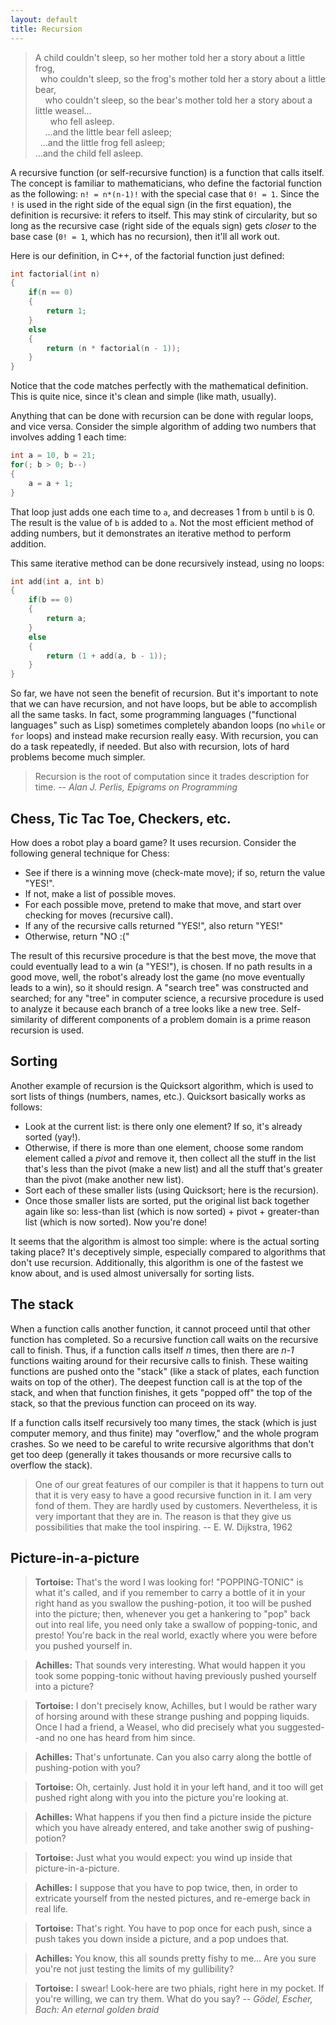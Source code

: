 ```yaml
---
layout: default
title: Recursion
---
```


<blockquote>
A child couldn't sleep, so her mother told her a story about a little frog,
<br/>
&nbsp; who couldn't sleep, so the frog's mother told her a story about a little bear,
<br/>
&nbsp; &nbsp; who couldn't sleep, so the bear's mother told her a story about a little weasel...
<br/>
&nbsp; &nbsp; &nbsp; who fell asleep.
<br/>
&nbsp; &nbsp; ...and the little bear fell asleep;
<br/>
&nbsp; ...and the little frog fell asleep;
<br/>
...and the child fell asleep.
</blockquote>

A recursive function (or self-recursive function) is a function that calls
itself. The concept is familiar to mathematicians, who define the factorial
function as the following: `n! = n*(n-1)!` with the special case that `0! = 1`.
Since the `!` is used in the right side of the equal sign (in the first
equation), the definition is recursive: it refers to itself. This may stink of
circularity, but so long as the recursive case (right side of the equals sign)
gets *closer* to the base case (`0! = 1`, which has no recursion), then it'll
all work out.

Here is our definition, in C++, of the factorial function just defined:

```cpp
int factorial(int n)
{
    if(n == 0)
    {
        return 1;
    }
    else
    {
        return (n * factorial(n - 1));
    }
}
```

Notice that the code matches perfectly with the mathematical definition. This
is quite nice, since it's clean and simple (like math, usually).

Anything that can be done with recursion can be done with regular loops, and
vice versa. Consider the simple algorithm of adding two numbers that involves
adding 1 each time:

```cpp
int a = 10, b = 21;
for(; b > 0; b--)
{
    a = a + 1;
}
```

That loop just adds one each time to `a`, and decreases 1 from `b` until `b` is
0. The result is the value of `b` is added to `a`. Not the most efficient
method of adding numbers, but it demonstrates an iterative method to perform
addition.

This same iterative method can be done recursively instead, using no loops:

```cpp
int add(int a, int b)
{
    if(b == 0)
    {
        return a;
    }
    else
    {
        return (1 + add(a, b - 1));
    }
}
```

So far, we have not seen the benefit of recursion. But it's important to note
that we can have recursion, and not have loops, but be able to accomplish all
the same tasks. In fact, some programming languages ("functional languages"
such as Lisp) sometimes completely abandon loops (no `while` or `for` loops)
and instead make recursion really easy. With recursion, you can do a task
repeatedly, if needed. But also with recursion, lots of hard problems become
much simpler.

> Recursion is the root of computation since it trades description for
> time. -- *Alan J. Perlis, Epigrams on Programming*

## Chess, Tic Tac Toe, Checkers, etc.

How does a robot play a board game? It uses recursion. Consider the following general technique for Chess:

- See if there is a winning move (check-mate move); if so, return the value "YES!".
- If not, make a list of possible moves.
- For each possible move, pretend to make that move, and start over checking for moves (recursive call).
- If any of the recursive calls returned "YES!", also return "YES!"
- Otherwise, return "NO :("

The result of this recursive procedure is that the best move, the move that
could eventually lead to a win (a "YES!"), is chosen. If no path results in a
good move, well, the robot's already lost the game (no move eventually leads to
a win), so it should resign. A "search tree" was constructed and searched; for
any "tree" in computer science, a recursive procedure is used to analyze it
because each branch of a tree looks like a new tree. Self-similarity of
different components of a problem domain is a prime reason recursion is used.

## Sorting

Another example of recursion is the Quicksort algorithm, which is used to sort
lists of things (numbers, names, etc.). Quicksort basically works as follows:

* Look at the current list: is there only one element? If so, it's already sorted (yay!).
* Otherwise, if there is more than one element, choose some random element called a *pivot* and remove it, then collect all the stuff in the list that's less than the pivot (make a new list) and all the stuff that's greater than the pivot (make another new list).
* Sort each of these smaller lists (using Quicksort; here is the recursion).
* Once those smaller lists are sorted, put the original list back together again like so: less-than list (which is now sorted) + pivot + greater-than list (which is now sorted). Now you're done!

It seems that the algorithm is almost too simple: where is the actual sorting
taking place? It's deceptively simple, especially compared to algorithms that
don't use recursion. Additionally, this algorithm is one of the fastest we know
about, and is used almost universally for sorting lists.

## The stack

When a function calls another function, it cannot proceed until that other
function has completed. So a recursive function call waits on the recursive
call to finish. Thus, if a function calls itself *n* times, then there are
*n-1* functions waiting around for their recursive calls to finish. These
waiting functions are pushed onto the "stack" (like a stack of plates, each
function waits on top of the other). The deepest function call is at the top of
the stack, and when that function finishes, it gets "popped off" the top of the
stack, so that the previous function can proceed on its way.

If a function calls itself recursively too many times, the stack (which is just
computer memory, and thus finite) may "overflow," and the whole program
crashes. So we need to be careful to write recursive algorithms that don't get
too deep (generally it takes thousands or more recursive calls to overflow the
stack).

> One of our great features of our compiler is that it happens to turn
> out that it is very easy to have a good recursive function in it. I
> am very fond of them. They are hardly used by
> customers. Nevertheless, it is very important that they are in. The
> reason is that they give us possibilities that make the tool
> inspiring. -- E. W. Dijkstra, 1962

## Picture-in-a-picture

> **Tortoise:** That's the word I was looking for! "POPPING-TONIC" is what it's
> called, and if you remember to carry a bottle of it in your right hand as you
> swallow the pushing-potion, it too will be pushed into the picture; then,
> whenever you get a hankering to "pop" back out into real life, you need only
> take a swallow of popping-tonic, and presto! You're back in the real world,
> exactly where you were before you pushed yourself in.

> **Achilles:** That sounds very interesting. What would happen it you took
> some popping-tonic without having previously pushed yourself into a picture?

> **Tortoise:**  I don't precisely know, Achilles, but I would be rather wary
> of horsing around with these strange pushing and popping liquids. Once I had
> a friend, a Weasel, who did precisely what you suggested--and no one has
> heard from him since.

> **Achilles:** That's unfortunate. Can you also carry along the bottle of
> pushing-potion with you?

> **Tortoise:** Oh, certainly. Just hold it in your left hand, and it too will
> get pushed right along with you into the picture you're looking at.

> **Achilles:** What happens if you then find a picture inside the picture
> which you have already entered, and take another swig of pushing-potion?

> **Tortoise:** Just what you would expect: you wind up inside that
> picture-in-a-picture.

> **Achilles:** I suppose that you have to pop twice, then, in order to
> extricate yourself from the nested pictures, and re-emerge back in real life.

> **Tortoise:** That's right. You have to pop once for each push, since a push
> takes you down inside a picture, and a pop undoes that.

> **Achilles:** You know, this all sounds pretty fishy to me... Are you sure
> you're not just testing the limits of my gullibility?

> **Tortoise:** I swear! Look-here are two phials, right here in my pocket. If
> you're willing, we can try them. What do you say? --
> *G&ouml;del, Escher, Bach: An eternal golden braid*

